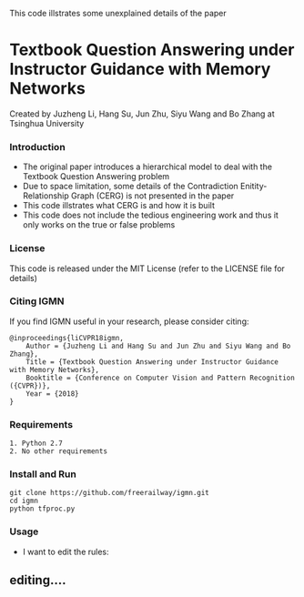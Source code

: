 This code illstrates some unexplained details of the paper
# Textbook Question Answering under Instructor Guidance with Memory Networks
Created by Juzheng Li, Hang Su, Jun Zhu, Siyu Wang and Bo Zhang at Tsinghua University

### Introduction
* The original paper introduces a hierarchical model to deal with the Textbook Question Answering problem
* Due to space limitation, some details of the Contradiction Enitity-Relationship Graph (CERG) is not presented in the paper
* This code illstrates what CERG is and how it is built
* This code does not include the tedious engineering work and thus it only works on the true or false problems

### License
This code is released under the MIT License (refer to the LICENSE file for details)

### Citing IGMN
If you find IGMN useful in your research, please consider citing:

    @inproceedings{liCVPR18igmn,
        Author = {Juzheng Li and Hang Su and Jun Zhu and Siyu Wang and Bo Zhang},
        Title = {Textbook Question Answering under Instructor Guidance with Memory Networks},
        Booktitle = {Conference on Computer Vision and Pattern Recognition ({CVPR})},
        Year = {2018}
    }

### Requirements
    1. Python 2.7
    2. No other requirements

### Install and Run
    git clone https://github.com/freerailway/igmn.git
    cd igmn
    python tfproc.py

### Usage
* I want to edit the rules:
## editing....
